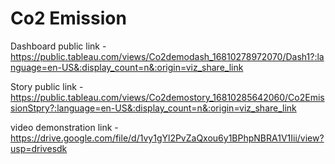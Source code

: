 # Co2 Emission


Dashboard public link - https://public.tableau.com/views/Co2demodash_16810278972070/Dash1?:language=en-US&:display_count=n&:origin=viz_share_link

Story public link - https://public.tableau.com/views/Co2demostory_16810285642060/Co2EmissionStpry?:language=en-US&:display_count=n&:origin=viz_share_link

video demonstration link - https://drive.google.com/file/d/1vy1gYl2PvZaQxou6y1BPhpNBRA1V1Iii/view?usp=drivesdk

